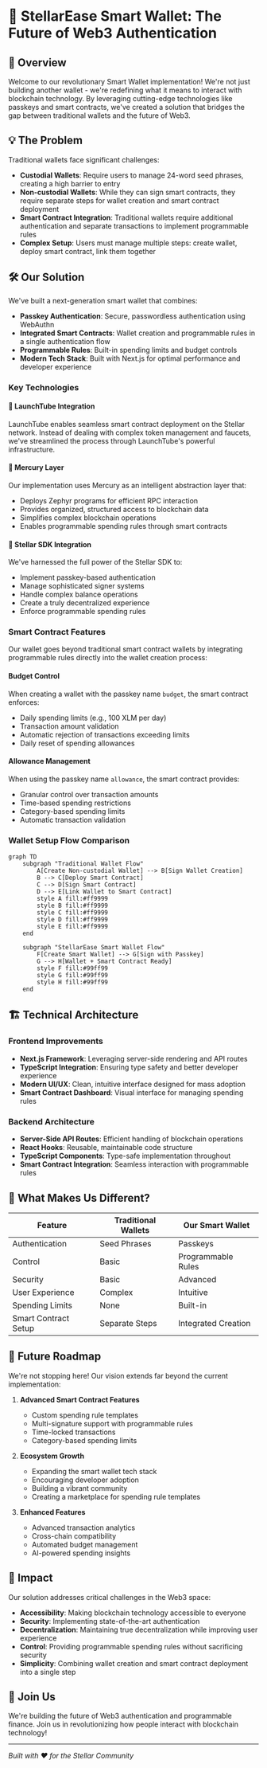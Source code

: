 # 🌟 StellarEase Smart Wallet: The Future of Web3 Authentication

## 🚀 Overview

Welcome to our revolutionary Smart Wallet implementation! We're not just building another wallet - we're redefining what it means to interact with blockchain technology. By leveraging cutting-edge technologies like passkeys and smart contracts, we've created a solution that bridges the gap between traditional wallets and the future of Web3.

## 💡 The Problem

Traditional wallets face significant challenges:
- **Custodial Wallets**: Require users to manage 24-word seed phrases, creating a high barrier to entry
- **Non-custodial Wallets**: While they can sign smart contracts, they require separate steps for wallet creation and smart contract deployment
- **Smart Contract Integration**: Traditional wallets require additional authentication and separate transactions to implement programmable rules
- **Complex Setup**: Users must manage multiple steps: create wallet, deploy smart contract, link them together

## 🛠️ Our Solution

We've built a next-generation smart wallet that combines:
- **Passkey Authentication**: Secure, passwordless authentication using WebAuthn
- **Integrated Smart Contracts**: Wallet creation and programmable rules in a single authentication flow
- **Programmable Rules**: Built-in spending limits and budget controls
- **Modern Tech Stack**: Built with Next.js for optimal performance and developer experience

### Key Technologies

#### 🎯 LaunchTube Integration
LaunchTube enables seamless smart contract deployment on the Stellar network. Instead of dealing with complex token management and faucets, we've streamlined the process through LaunchTube's powerful infrastructure.

#### 🔄 Mercury Layer
Our implementation uses Mercury as an intelligent abstraction layer that:
- Deploys Zephyr programs for efficient RPC interaction
- Provides organized, structured access to blockchain data
- Simplifies complex blockchain operations
- Enables programmable spending rules through smart contracts

#### 💪 Stellar SDK Integration
We've harnessed the full power of the Stellar SDK to:
- Implement passkey-based authentication
- Manage sophisticated signer systems
- Handle complex balance operations
- Create a truly decentralized experience
- Enforce programmable spending rules

### Smart Contract Features

Our wallet goes beyond traditional smart contract wallets by integrating programmable rules directly into the wallet creation process:

#### Budget Control
When creating a wallet with the passkey name `budget`, the smart contract enforces:
- Daily spending limits (e.g., 100 XLM per day)
- Transaction amount validation
- Automatic rejection of transactions exceeding limits
- Daily reset of spending allowances

#### Allowance Management
When using the passkey name `allowance`, the smart contract provides:
- Granular control over transaction amounts
- Time-based spending restrictions
- Category-based spending limits
- Automatic transaction validation

### Wallet Setup Flow Comparison

```mermaid
graph TD
    subgraph "Traditional Wallet Flow"
        A[Create Non-custodial Wallet] --> B[Sign Wallet Creation]
        B --> C[Deploy Smart Contract]
        C --> D[Sign Smart Contract]
        D --> E[Link Wallet to Smart Contract]
        style A fill:#ff9999
        style B fill:#ff9999
        style C fill:#ff9999
        style D fill:#ff9999
        style E fill:#ff9999
    end

    subgraph "StellarEase Smart Wallet Flow"
        F[Create Smart Wallet] --> G[Sign with Passkey]
        G --> H[Wallet + Smart Contract Ready]
        style F fill:#99ff99
        style G fill:#99ff99
        style H fill:#99ff99
    end
```

## 🏗️ Technical Architecture

### Frontend Improvements
- **Next.js Framework**: Leveraging server-side rendering and API routes
- **TypeScript Integration**: Ensuring type safety and better developer experience
- **Modern UI/UX**: Clean, intuitive interface designed for mass adoption
- **Smart Contract Dashboard**: Visual interface for managing spending rules

### Backend Architecture
- **Server-Side API Routes**: Efficient handling of blockchain operations
- **React Hooks**: Reusable, maintainable code structure
- **TypeScript Components**: Type-safe implementation throughout
- **Smart Contract Integration**: Seamless interaction with programmable rules

## 🌈 What Makes Us Different?

| Feature | Traditional Wallets | Our Smart Wallet |
|---------|-------------------|------------------|
| Authentication | Seed Phrases | Passkeys |
| Control | Basic | Programmable Rules |
| Security | Basic | Advanced |
| User Experience | Complex | Intuitive |
| Spending Limits | None | Built-in |
| Smart Contract Setup | Separate Steps | Integrated Creation |

## 🚀 Future Roadmap

We're not stopping here! Our vision extends far beyond the current implementation:

1. **Advanced Smart Contract Features**
   - Custom spending rule templates
   - Multi-signature support with programmable rules
   - Time-locked transactions
   - Category-based spending limits

2. **Ecosystem Growth**
   - Expanding the smart wallet tech stack
   - Encouraging developer adoption
   - Building a vibrant community
   - Creating a marketplace for spending rule templates

3. **Enhanced Features**
   - Advanced transaction analytics
   - Cross-chain compatibility
   - Automated budget management
   - AI-powered spending insights

## 🎯 Impact

Our solution addresses critical challenges in the Web3 space:
- **Accessibility**: Making blockchain technology accessible to everyone
- **Security**: Implementing state-of-the-art authentication
- **Decentralization**: Maintaining true decentralization while improving user experience
- **Control**: Providing programmable spending rules without sacrificing security
- **Simplicity**: Combining wallet creation and smart contract deployment into a single step

## 🤝 Join Us

We're building the future of Web3 authentication and programmable finance. Join us in revolutionizing how people interact with blockchain technology!

---

*Built with ❤️ for the Stellar Community* 